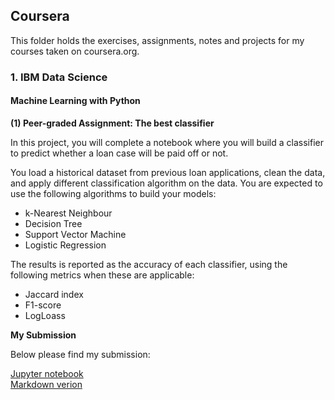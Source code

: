 ## Coursera
This folder holds the exercises, assignments, notes and projects for my courses taken on coursera.org. 

### 1. IBM Data Science

#### Machine Learning with Python 

**(1) Peer-graded Assignment: The best classifier**

In this project, you will complete a notebook where you will build a classifier to predict whether a loan case will be paid off or not.

You load a historical dataset from previous loan applications, clean the data, and apply different classification algorithm on the data. You are expected to use the following algorithms to build your models:

-   k-Nearest Neighbour
-   Decision Tree
-   Support Vector Machine
-   Logistic Regression

The results is reported as the accuracy of each classifier, using the following metrics when these are applicable:

-   Jaccard index
-   F1-score
-   LogLoass

**My Submission**

Below  please find my submission:

[Jupyter notebook](./IBM_DataScience/MachineLearningwithPython/ML0101EN-Proj-Loan-py-v1.ipynb)  
[Markdown verion](./IBM_DataScience/MachineLearningwithPython/ML0101EN-Proj-Loan-py-v1.md)
<!--stackedit_data:
eyJoaXN0b3J5IjpbLTcwNTUwMDMyNCwxNzQ5NTUxMzI0XX0=
-->